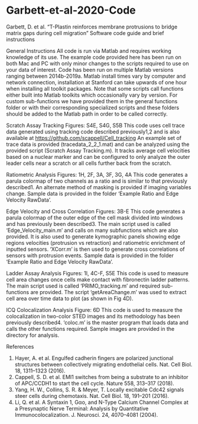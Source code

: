 # Garbett-et-al-2020-Code
Garbett, D. et al. “T-Plastin reinforces membrane protrusions to bridge matrix gaps during cell migration”
Software code guide and brief instructions

General Instructions
All code is run via Matlab and requires working knowledge of its use. The example code provided here has been run on both Mac and PC with only minor changes to the scripts required to use on your data of interest. Code has been run on multiple Matlab versions ranging between 2014b-2019a. Matlab install times vary by computer and network connection, installation at Stanford can take upwards of one hour when installing all toolkit packages. Note that some scripts call functions either built into Matlab toolkits which occasionally vary by version. For custom sub-functions we have provided them in the general functions folder or with their corresponding specialized scripts and these folders should be added to the Matlab path in order to be called correctly. 

Scratch Assay Tracking
Figures: S4E, S4G, S5B
This code uses cell trace data generated using tracking code described previously1,2 and is also available at https://github.com/scappell/Cell_tracking
An example set of trace data is provided (tracedata_2_2_1.mat) and can be analyzed using the provided script (Scratch Assay Tracking.m). It tracks average cell velocities based on a nuclear marker and can be configured to only analyze the outer leader cells near a scratch or all cells further back from the scratch.

Ratiometric Analysis
Figures: 1H, 2F, 3A, 3F, 3G, 4A
This code generates a parula colormap of two channels as a ratio and is similar to that previously described1. An alternate method of masking is provided if imaging variables change. Sample data is provided in the folder ‘Example Ratio and Edge Velocity RawData’.

Edge Velocity and Cross Correlation
Figures: 3B-E
This code generates a parula colormap of the outer edge of the cell mask divided into windows and has previously been described3. The main script used is called ‘Edge_Velocity_main.m’ and calls on many subfunctions which are also provided. It is also used to generate kymographic panels showing edge regions velocities (protrusion vs retraction) and ratiometric enrichment of inputted sensors. ‘XCorr.m’ is then used to generate cross correlations of sensors with protrusion events. Sample data is provided in the folder ‘Example Ratio and Edge Velocity RawData’.

Ladder Assay Analysis
Figures: 1I, 4C-F, S5E
This code is used to measure cell area changes once cells make contact with fibronectin ladder patterns. The main script used is called ‘PRIMO_tracking.m’ and required sub-functions are provided. The script ‘getAreaChange.m’ was used to extract cell area over time data to plot (as shown in Fig 4D).

ICQ Colocalization Analysis
Figure: 6D
This code is used to measure the colocalization in two-color STED images and its methodology has been previously described4. ‘coloc.m’ is the master program that loads data and calls the other functions required. Sample images are provided in the directory for analysis. 

References
1.	Hayer, A. et al. Engulfed cadherin fingers are polarized junctional structures between collectively migrating endothelial cells. Nat. Cell Biol. 18, 1311–1323 (2016).
2.	Cappell, S. D. et al. EMI1 switches from being a substrate to an inhibitor of APC/CCDH1 to start the cell cycle. Nature 558, 313–317 (2018).
3.	Yang, H. W., Collins, S. R. & Meyer, T. Locally excitable Cdc42 signals steer cells during chemotaxis. Nat. Cell Biol. 18, 191–201 (2016).
4.	Li, Q. et al. A Syntaxin 1, Gαo, and N-Type Calcium Channel Complex at a Presynaptic Nerve Terminal: Analysis by Quantitative Immunocolocalization. J. Neurosci. 24, 4070–4081 (2004).

